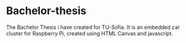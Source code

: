 # Bachelor-thesis
The Bachelor Thesis i have created for TU-Sofia. It is an embedded car cluster for Raspberry Pi, created using HTML Canvas and javascript.
